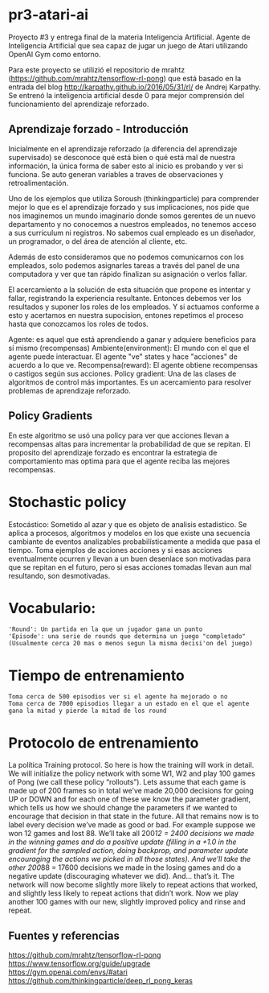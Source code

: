 # pr3-atari-ai
Proyecto #3 y entrega final de la materia Inteligencia Artificial. Agente de Inteligencia Artificial que sea capaz de jugar un juego de Atari utilizando OpenAI Gym como entorno.

Para este proyecto se utilizió el repositorio de mrahtz (https://github.com/mrahtz/tensorflow-rl-pong) que está basado en la entrada del blog http://karpathy.github.io/2016/05/31/rl/ de Andrej Karpathy.
Se entrenó la inteligencia artificial desde 0 para mejor comprensión del funcionamiento del aprendizaje reforzado.

## Aprendizaje forzado - Introducción
Inicialmente en el aprendizaje reforzado (a diferencia del aprendizaje supervisado) se desconoce qué está bien o qué está mal de nuestra información, la única forma de saber esto al inicio es probando y ver si funciona. Se auto generan variables a traves de observaciones y retroalimentación.

Uno de los ejemplos que utiliza Soroush (thinkingparticle) para comprender mejor lo que es el aprendizaje forzado y sus implicaciones, nos pide que nos imaginemos un mundo imaginario donde somos gerentes de un nuevo departamento y no conocemos a nuestros empleados, no tenemos acceso a sus curriculum ni registros. No sabemos cual empleado es un diseñador, un programador, o del área de atención al cliente, etc.

Además de esto consideramos que no podemos comunicarnos con los empleados, solo podemos asignarles tareas a través del panel de una computadora y ver que tan rápido finalizan su asignación o verlos fallar.

El acercamiento a la solución de esta situación que propone es intentar y fallar, registrando la experiencia resultante. Entonces debemos ver los resultados y suponer los roles de los empleados. Y si actuamos conforme a esto y acertamos en nuestra supocision, entones repetimos el proceso hasta que conozcamos los roles de todos.

Agente: es aquel que está aprendiendo a ganar y adquiere beneficios para sí mismo (recompensas)
Ambiente(environment): El mundo con el que el agente puede interactuar. El agente "ve" states y hace "acciones" de acuerdo a lo que ve.
Recompensa(reward): El agente obtiene recompensas o castigos según sus acciones. 
Policy gradient: Una de las clases de algoritmos de control más importantes. Es un acercamiento para resolver problemas de aprendizaje reforzado.

## Policy Gradients 

En este algoritmo se usó una policy para ver que acciones llevan a recompensas altas para incrementar la probabilidad de que se repitan.
El proposito del aprendizaje forzado es encontrar la estrategia de comportamiento mas optima para que el agente reciba las mejores recompensas. 

# Stochastic policy 
Estocástico: Sometido al azar y que es objeto de analisis estadistico. Se aplica a procesos, algoritmos y modelos en los que existe una secuencia cambiante de eventos analizables probabilísticamente a medida que pasa el tiempo.
Toma ejemplos de acciones acciones y si esas acciones eventualmente ocurren y llevan a un buen desenlace son motivadas para que se repitan en el futuro, pero si esas acciones tomadas llevan aun mal resultando, son desmotivadas.



# Vocabulario:

    'Round': Un partida en la que un jugador gana un punto
    'Episode': una serie de rounds que determina un juego "completado" (Usualmente cerca 20 mas o menos segun la misma decisi'on del juego)

# Tiempo de entrenamiento

    Toma cerca de 500 episodios ver si el agente ha mejorado o no
    Toma cerca de 7000 episodios llegar a un estado en el que el agente gana la mitad y pierde la mitad de los round

# Protocolo de entrenamiento

La política 
Training protocol. So here is how the training will work in detail. We will initialize the policy network with some W1, W2 and play 100 games of Pong (we call these policy “rollouts”). Lets assume that each game is made up of 200 frames so in total we’ve made 20,000 decisions for going UP or DOWN and for each one of these we know the parameter gradient, which tells us how we should change the parameters if we wanted to encourage that decision in that state in the future. All that remains now is to label every decision we’ve made as good or bad. For example suppose we won 12 games and lost 88. We’ll take all 200*12 = 2400 decisions we made in the winning games and do a positive update (filling in a +1.0 in the gradient for the sampled action, doing backprop, and parameter update encouraging the actions we picked in all those states). And we’ll take the other 200*88 = 17600 decisions we made in the losing games and do a negative update (discouraging whatever we did). And… that’s it. The network will now become slightly more likely to repeat actions that worked, and slightly less likely to repeat actions that didn’t work. Now we play another 100 games with our new, slightly improved policy and rinse and repeat.

## Fuentes y referencias
https://github.com/mrahtz/tensorflow-rl-pong
https://www.tensorflow.org/guide/upgrade
https://gym.openai.com/envs/#atari
https://github.com/thinkingparticle/deep_rl_pong_keras

